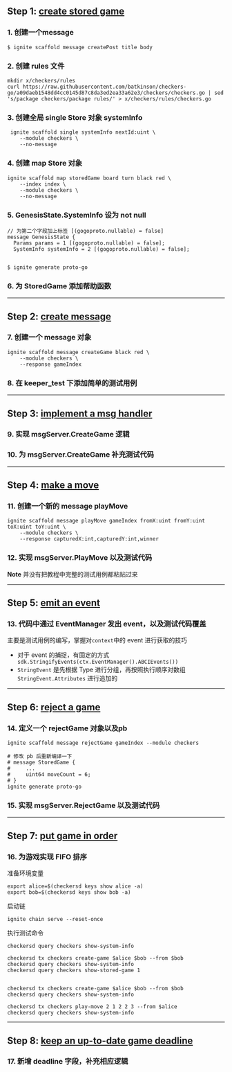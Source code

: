 ## Step 1: [create stored game]

### 1. 创建一个message
```
$ ignite scaffold message createPost title body
```

### 2. 创建 rules 文件

```
mkdir x/checkers/rules
curl https://raw.githubusercontent.com/batkinson/checkers-go/a09daeb1548dd4cc0145d87c8da3ed2ea33a62e3/checkers/checkers.go | sed 's/package checkers/package rules/' > x/checkers/rules/checkers.go
```


### 3. 创建全局 single Store 对象 systemInfo
```
 ignite scaffold single systemInfo nextId:uint \
    --module checkers \
    --no-message
```

### 4. 创建 map Store 对象

```
ignite scaffold map storedGame board turn black red \
    --index index \
    --module checkers \
    --no-message
```

### 5. GenesisState.SystemInfo 设为 not null
```
// 为第二个字段加上标签 [(gogoproto.nullable) = false]
message GenesisState {
  Params params = 1 [(gogoproto.nullable) = false];
  SystemInfo systemInfo = 2 [(gogoproto.nullable) = false];  


$ ignite generate proto-go
```
### 6. 为 StoredGame 添加帮助函数

---

## Step 2: [create message]
### 7. 创建一个 message 对象
```
ignite scaffold message createGame black red \
    --module checkers \
    --response gameIndex
```


### 8. 在 keeper_test 下添加简单的测试用例

---

## Step 3: [implement a msg handler]

### 9. 实现 msgServer.CreateGame 逻辑

### 10. 为 msgServer.CreateGame 补充测试代码

---

## Step 4: [make a move]


### 11. 创建一个新的 message playMove

```
ignite scaffold message playMove gameIndex fromX:uint fromY:uint toX:uint toY:uint \
    --module checkers \
    --response capturedX:int,capturedY:int,winner
```

### 12. 实现 msgServer.PlayMove  以及测试代码

**Note** 并没有把教程中完整的测试用例都粘贴过来

---

## Step 5: [emit an event]
### 13. 代码中通过 EventManager 发出 event，以及测试代码覆盖

主要是测试用例的编写，掌握对```context```中的 event 进行获取的技巧
- 对于 event 的捕捉，有固定的方式``` sdk.StringifyEvents(ctx.EventManager().ABCIEvents())```
- ```StringEvent``` 是先根据 Type 进行分组，再按照执行顺序对数组 ```StringEvent.Attributes```  进行追加的

---


## Step 6: [reject a game]

### 14. 定义一个 rejectGame 对象以及pb
```
ignite scaffold message rejectGame gameIndex --module checkers

# 修改 pb 后重新编译一下
# message StoredGame {
#     ...
#     uint64 moveCount = 6;
# } 
ignite generate proto-go
```


### 15. 实现 msgServer.RejectGame 以及测试代码

---

## Step 7: [put game in order]
### 16. 为游戏实现 FIFO 排序

准备环境变量
```
export alice=$(checkersd keys show alice -a)
export bob=$(checkersd keys show bob -a)

```

启动链
```
ignite chain serve --reset-once
```

执行测试命令
```
checkersd query checkers show-system-info

checkersd tx checkers create-game $alice $bob --from $bob
checkersd query checkers show-system-info
checkersd query checkers show-stored-game 1


checkersd tx checkers create-game $alice $bob --from $bob
checkersd query checkers show-system-info

checkersd tx checkers play-move 2 1 2 2 3 --from $alice
checkersd query checkers show-system-info

```


---
## Step 8: [keep an up-to-date game deadline]

### 17. 新增 deadline 字段，补充相应逻辑




[create stored game]: https://interchainacademy.cosmos.network/hands-on-exercise/1-ignite-cli/3-stored-game.html#some-initial-thoughts
[create message]: https://interchainacademy.cosmos.network/hands-on-exercise/1-ignite-cli/4-create-message.html
[implement a msg handler]: https://interchainacademy.cosmos.network/hands-on-exercise/1-ignite-cli/5-create-handling.html
[make a move]: https://interchainacademy.cosmos.network/hands-on-exercise/1-ignite-cli/6-play-game.html
[emit an event]: https://interchainacademy.cosmos.network/hands-on-exercise/1-ignite-cli/7-events.html
[reject a game]: https://interchainacademy.cosmos.network/hands-on-exercise/1-ignite-cli/8-reject-game.html
[put game in order]: https://interchainacademy.cosmos.network/hands-on-exercise/2-ignite-cli-adv/1-game-fifo.html#
[keep an up-to-date game deadline]: https://interchainacademy.cosmos.network/hands-on-exercise/2-ignite-cli-adv/2-game-deadline.html